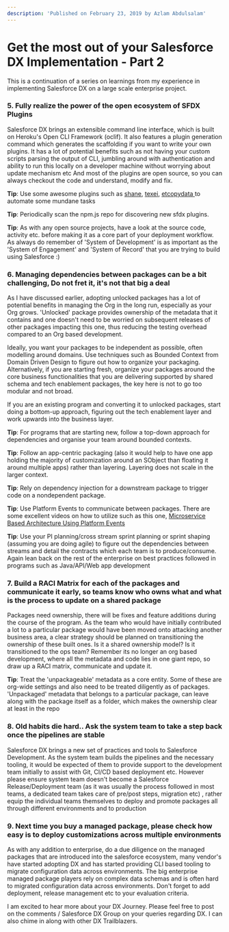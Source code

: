 ```yaml
---
description: 'Published on February 23, 2019 by Azlam Abdulsalam'
---
```


# Get the most out of your Salesforce DX Implementation - Part 2

This is a continuation of a series on learnings from my experience in implementing Salesforce DX on a large scale enterprise project. 

### 5. Fully realize the power of the open ecosystem of SFDX Plugins 

Salesforce DX brings an extensible command line interface, which is built on Heroku's Open CLI Framework \(oclif\). It also features a plugin generation command which generates the scaffolding if you want to write your own plugins. It has a lot of potential benefits such as not having your custom scripts parsing the output of CLI, jumbling around with authentication and ability to run this locally on a developer machine without worrying about update mechanism etc And most of the plugins are open source, so you can always checkout the code and understand, modify and fix.  

**Tip**: Use some awesome plugins such as [shane](https://github.com/mshanemc/shane-sfdx-plugins), [texei](https://github.com/texei/texei-sfdx-plugin), [etcopydata ](https://github.com/eltoroit/ETCopyData)to automate some mundane tasks 

**Tip**: Periodically scan the npm.js repo for discovering new sfdx plugins. 

**Tip**: As with any open source projects, have a look at the source code, activity etc. before making it as a core part of your deployment workflow. As always do remember of 'System of Development' is as important as the 'System of Engagement' and 'System of Record' that you are trying to build using Salesforce :\)

### 6. Managing dependencies between packages can be a bit challenging, Do not fret it, it's not that big a deal 

 As I have discussed earlier, adopting unlocked packages has a lot of potential benefits in managing the Org in the long run, especially as your Org grows. 'Unlocked' package provides ownership of the metadata that it contains and one doesn't need to be worried on subsequent releases of other packages impacting this one, thus reducing the testing overhead compared to an Org based development.

Ideally, you want your packages to be independent as possible, often modelling around domains. Use techniques such as Bounded Context from Domain Driven Design to figure out how to organize your packaging. Alternatively, if you are starting fresh, organize your packages around the core business functionalities that you are delivering supported by shared schema and tech enablement packages, the key here is not to go too modular and not broad.  

If you are an existing program and converting it to unlocked packages, start doing a bottom-up approach, figuring out the tech enablement layer and work upwards into the business layer.  

**Tip**: For programs that are starting new, follow a top-down approach for dependencies and organise your team around bounded contexts.  

**Tip**: Follow an app-centric packaging \(also it would help to have one app holding the majority of customization around an SObject than floating it around multiple apps\) rather than layering. Layering does not scale in the larger context. 

**Tip**: Rely on dependency injection for a downstream package to trigger code on a nondependent package. 

**Tip**: Use Platform Events to communicate between packages. There are some excellent videos on how to utilize such as this one, [Microservice Based Architecture Using Platform Events](https://youtu.be/FgCa1yPzVMw)

**Tip**: Use your PI planning/cross stream sprint planning or sprint shaping \(assuming you are doing agile\) to figure out the dependencies between streams and detail the contracts which each team is to produce/consume. Again lean back on the rest of the enterprise on best practices followed in programs such as Java/API/Web app development 

### 7. Build a RACI Matrix for each of the packages and communicate it early, so teams know who owns what and what is the process to update on a shared package 

  Packages need ownership, there will be fixes and feature additions during the course of the program. As the team who would have initially contributed a lot to a particular package would have been moved onto attacking another business area, a clear strategy should be planned on transitioning the ownership of these built ones. Is it a shared ownership model? Is it transitioned to the ops team? Remember its no longer an org based development, where all the metadata and code lies in one giant repo, so draw up a RACI matrix, communicate and update it.

**Tip**: Treat the 'unpackageable' metadata as a core entity. Some of these are org-wide settings and also need to be treated diligently as of packages. 'Unpackaged' metadata that belongs to a particular package, can leave along with the package itself as a folder, which makes the ownership clear at least in the repo

### 8. Old habits die hard.. Ask the system team to take a step back once the pipelines are stable 

Salesforce DX brings a new set of practices and tools to Salesforce Development. As the system team builds the pipelines and the necessary tooling, it would be expected of them to provide support to the development team initially to assist with Git, CI/CD based deployment etc. However please ensure system team doesn't become a Salesforce Release/Deployment team \(as it was usually the process followed in most teams, a dedicated team takes care of pre/post steps, migration etc\) , rather equip the individual teams themselves to deploy and promote packages all through different environments and to production

### 9. Next time you buy a managed package, please check how easy is to deploy customizations across multiple environments

As with any addition to enterprise, do a due diligence on the managed packages that are introduced into the salesforce ecosystem, many vendor's have started adopting DX and has started providing CLI based tooling to migrate configuration data across environments. The big enterprise managed package players rely on complex data schemas and is often hard to migrated configuration data across environments. Don't forget to add deployment, release management etc to your evaluation criteria.

I am excited to hear more about your DX Journey. Please feel free to post on the comments / Salesforce DX Group on your queries regarding DX. I can also chime in along with other DX Trailblazers.

